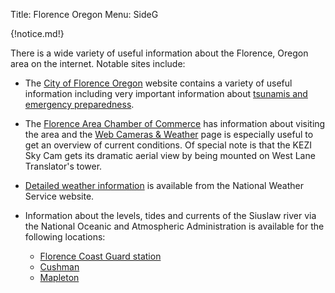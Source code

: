 Title: Florence Oregon
Menu: SideG

{!notice.md!}

There is a wide variety of useful information about the Florence,
Oregon area on the internet.  Notable sites include:


* The [City of Florence Oregon](https://www.ci.florence.or.us/)
website contains a variety of useful information including very
important information about [tsunamis and emergency
preparedness](https://www.ci.florence.or.us/community/west-lane-emergency-operations-group).

* The [Florence Area Chamber of
Commerce](https://florencechamber.com/) has information about visiting
the area and the [Web Cameras &
Weather](https://florencechamber.com/visit-florence/web-camera-weather/)
page is especially useful to get an overview of current conditions.
Of special note is that the KEZI Sky Cam gets its dramatic aerial view
by being mounted on West Lane Translator's tower.

* [Detailed weather
  information](https://forecast.weather.gov/MapClick.php?lat=43.97372500000006&lon=-124.10680999999994#.XxzKp2NKjmE)
  is available from the National Weather Service website.

* Information about the levels, tides and currents of the Siuslaw
  river via the National Oceanic and Atmospheric Administration is
  available for the following locations:
    * [Florence Coast Guard station](https://tidesandcurrents.noaa.gov/noaatidepredictions.html?id=9434098)
    * [Cushman](https://tidesandcurrents.noaa.gov/noaatidepredictions.html?id=9434068)
    * [Mapleton](https://water.weather.gov/ahps2/hydrograph.php?wfo=pqr&gage=mplo3)

